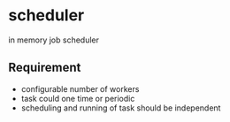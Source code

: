 # scheduler
in memory job scheduler

## Requirement
- configurable number of workers
- task could one time or periodic
- scheduling and running of task should be independent
